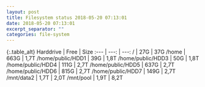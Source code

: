 ```yaml
---
layout: post
title: Filesystem status 2018-05-20 07:13:01
date: 2018-05-20 07:13:01
excerpt_separator: ""
categories: file-system
---
```

{:.table_alt}
Harddrive | Free | Size
:--- | ---: | ---:
/ | 27G | 37G
/home | 663G | 1,7T
/home/public/HDD1 | 39G | 1,8T
/home/public/HDD3 | 50G | 1,8T
/home/public/HDD4 | 111G | 2,7T
/home/public/HDD5 | 637G | 2,7T
/home/public/HDD6 | 815G | 2,7T
/home/public/HDD7 | 149G | 2,7T
/mnt/data2 | 1,7T | 2,0T
/mnt/pool | 1,9T | 8,2T
